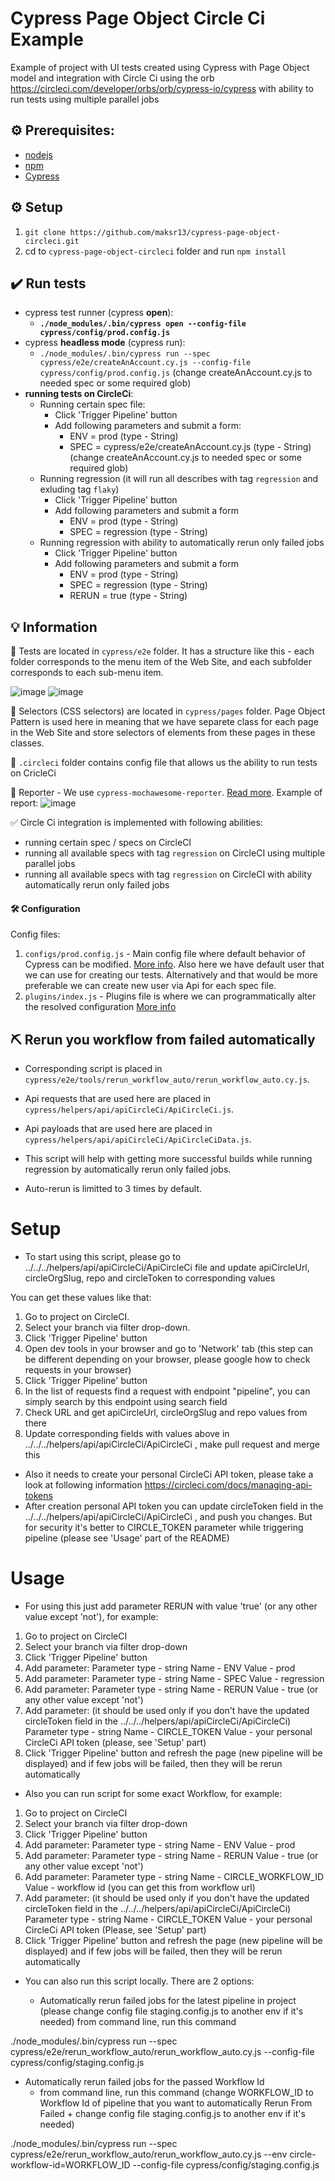 # Cypress Page Object Circle Ci Example
Example of project with UI tests created using Cypress with Page Object model and integration with Circle Ci using the orb https://circleci.com/developer/orbs/orb/cypress-io/cypress with ability to run tests using multiple parallel jobs

## :gear: Prerequisites:

- [nodejs](https://nodejs.org/en/)
- [npm](https://docs.npmjs.com/about-npm)
- [Cypress](https://www.cypress.io/)

## :gear: Setup

1. `git clone https://github.com/maksr13/cypress-page-object-circleci.git`
2. cd to `cypress-page-object-circleci` folder and run `npm install`


## :heavy_check_mark: Run tests

- cypress test runner (cypress __open__):
    - **`./node_modules/.bin/cypress open --config-file cypress/config/prod.config.js`**
- cypress __headless mode__ (cypress run):
    - `./node_modules/.bin/cypress run --spec cypress/e2e/createAnAccount.cy.js --config-file cypress/config/prod.config.js` (change createAnAccount.cy.js  to needed spec or some required glob)
- **running tests on CircleCi**:
    - Running certain spec file:
        - Click 'Trigger Pipeline' button
        - Add following parameters and submit a form:
            - ENV = prod (type - String)
            - SPEC = cypress/e2e/createAnAccount.cy.js (type - String) (change createAnAccount.cy.js  to needed spec or some required glob)
    - Running regression (it will run all describes with tag `regression` and exluding tag `flaky`)
        - Click 'Trigger Pipeline' button
        - Add following parameters and submit a form
            - ENV = prod (type - String)
            - SPEC = regression (type - String)
     - Running regression with ability to automatically rerun only failed jobs
        - Click 'Trigger Pipeline' button
        - Add following parameters and submit a form
            - ENV = prod (type - String)
            - SPEC = regression (type - String)
            - RERUN = true (type - String)

## :bulb: Information
:file_folder: Tests are located in `cypress/e2e` folder.
It has a structure like this - each folder corresponds to the menu item of the Web Site, and each subfolder corresponds to each sub-menu item.

![image](https://github.com/maksr13/cypress-page-object-circleci/assets/22858879/ef417a58-d549-4ad6-86d3-56e7eeee6cea)
![image](https://github.com/maksr13/cypress-page-object-circleci/assets/22858879/9d1b66ca-cd2e-4e16-acd7-e21437544684)

:file_folder: Selectors (CSS selectors) are located in `cypress/pages` folder.
Page Object Pattern is used here in meaning that we have separete class for each page in the Web Site and store selectors of elements from these pages in these classes.

:file_folder: `.circleci` folder contains config file that allows us the ability to run tests on CricleCi

📝 Reporter
    - We use `cypress-mochawesome-reporter`. [Read more](https://www.npmjs.com/package/cypress-mochawesome-reporter). Example of report:
![image](https://github.com/maksr13/cypress-page-object-circleci/assets/22858879/5b881025-097e-4d81-be6e-3d8a4b6c681e)

✅ Circle Ci integration is implemented with following abilities:
- running certain spec / specs on CircleCI
- running all available specs with tag `regression` on CircleCI using multiple parallel jobs
- running all available specs with tag `regression` on CircleCI with ability automatically rerun only failed jobs

#### :hammer_and_wrench: Configuration
Config files:
1. `configs/prod.config.js` - Main config file where default behavior of Cypress can be modified. [More info](https://docs.cypress.io/guides/references/configuration). Also here we have default user that we can use for creating our tests. Alternatively and that would be more preferable we can create new user via Api for each spec file.
2. `plugins/index.js` - Plugins file is where we can programmatically alter the resolved configuration [More info](https://docs.cypress.io/guides/tooling/plugins-guide#Use-Cases)

## ⛏️ Rerun you workflow from failed automatically
- Corresponding script is placed in `cypress/e2e/tools/rerun_workflow_auto/rerun_workflow_auto.cy.js`.

- Api requests that are used here are placed in `cypress/helpers/api/apiCircleCi/ApiCircleCi.js`.

- Api payloads that are used here are placed in `cypress/helpers/api/apiCircleCi/ApiCircleCiData.js`.

- This script will help with getting more successful builds while running regression by automatically rerun only failed jobs.

- Auto-rerun is limitted to 3 times by default.

# Setup

- To start using this script, please go to ../../../helpers/api/apiCircleCi/ApiCircleCi file and update apiCircleUrl, circleOrgSlug, repo and circleToken to corresponding values

You can get these values like that:
1. Go to project on CircleCI.
2. Select your branch via filter drop-down.
3. Click 'Trigger Pipeline' button
4. Open dev tools in your browser and go to 'Network' tab (this step can be different depending on your browser, please google how to check requests in your browser)
5. Click 'Trigger Pipeline' button
6. In the list of requests find a request with endpoint "pipeline", you can simply search by this endpoint using search field
7. Check URL and get apiCircleUrl, circleOrgSlug and repo values from there
8. Update corresponding fields with values above in ../../../helpers/api/apiCircleCi/ApiCircleCi , make pull request and merge this

- Also it needs to create your personal CircleCi API token, please take a look at following information https://circleci.com/docs/managing-api-tokens
- After creation personal API token you can update circleToken field in the ../../../helpers/api/apiCircleCi/ApiCircleCi , and push you changes.
But for security it's better to CIRCLE_TOKEN parameter while triggering pipeline (please see 'Usage' part of the README)

# Usage

- For using this just add parameter RERUN with value 'true' (or any other value except 'not'), for example:

1. Go to project on CircleCI
2. Select your branch via filter drop-down
3. Click 'Trigger Pipeline' button
4. Add parameter:
           Parameter type - string
           Name           - ENV
           Value          - prod
5. Add parameter:
           Parameter type - string
           Name           - SPEC
           Value          - regression
6. Add parameter:
           Parameter type - string
           Name           - RERUN
           Value          - true (or any other value except 'not')
7. Add parameter: (it should be used only if you don't have the updated circleToken field in the ../../../helpers/api/apiCircleCi/ApiCircleCi)
           Parameter type - string
           Name           - CIRCLE_TOKEN
           Value          - your personal CircleCi API token (please, see 'Setup' part)
8. Click 'Trigger Pipeline' button and refresh the page (new pipeline will be displayed) and if few jobs will be failed, then they will be rerun automatically


- Also you can run script for some exact Workflow, for example:   

1. Go to project on CircleCI
2. Select your branch via filter drop-down
3. Click 'Trigger Pipeline' button
4. Add parameter:
           Parameter type - string
           Name           - ENV
           Value          - prod
5. Add parameter:
           Parameter type - string
           Name           - RERUN
           Value          - true (or any other value except 'not')
6. Add parameter:
           Parameter type - string
           Name           - CIRCLE_WORKFLOW_ID
           Value          - workflow id 
                            (you can get this from workflow url)
7. Add parameter: (it should be used only if you don't have the updated circleToken field in the ../../../helpers/api/apiCircleCi/ApiCircleCi)
           Parameter type - string
           Name           - CIRCLE_TOKEN
           Value          - your personal CircleCi API token (Please, see 'Setup' part)
8. Click 'Trigger Pipeline' button and refresh the page (new pipeline will be displayed) and if few jobs will be failed, then they will be rerun automatically


- You can also run this script locally. There are 2 options:

    - Automatically rerun failed jobs for the latest pipeline in project (please change config file staging.config.js to another env if it's needed)
from command line, run this command

./node_modules/.bin/cypress run --spec cypress/e2e/rerun_workflow_auto/rerun_workflow_auto.cy.js --config-file cypress/config/staging.config.js

- Automatically rerun failed jobs for the passed Workflow Id
    - from command line, run this command (change WORKFLOW_ID  to Workflow Id of pipeline that you want to automatically Rerun From Failed  +  change config file staging.config.js to another env if it's needed)

./node_modules/.bin/cypress run --spec cypress/e2e/rerun_workflow_auto/rerun_workflow_auto.cy.js --env circle-workflow-id=WORKFLOW_ID --config-file cypress/config/staging.config.js


